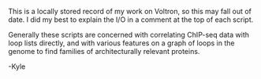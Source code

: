 This is a locally stored record of my work on Voltron, so this may fall out of date.
I did my best to explain the I/O in a comment at the top of each script.

Generally these scripts are concerned with correlating ChIP-seq data with loop lists directly, and with various features on a graph of loops in the genome to find families of architecturally relevant proteins.

-Kyle
